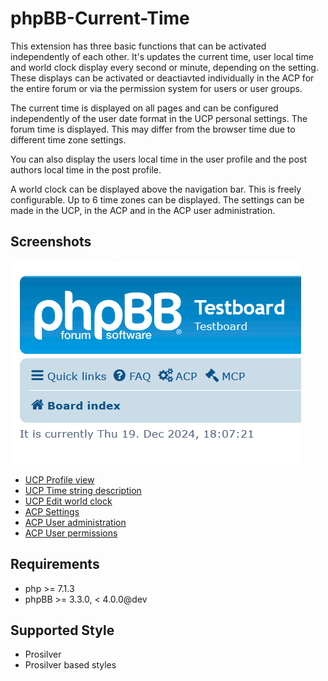 # phpBB-Current-Time
This extension has three basic functions that can be activated independently of each other.
It's updates the current time, user local time and world clock display every second or minute, depending on the setting. These displays can be activated or deactiavted individually in the ACP for the entire forum or via the permission system for users or user groups.

The current time is displayed on all pages and can be configured independently of the user date format in the UCP personal settings.
The forum time is displayed. This may differ from the browser time due to different time zone settings.

You can also display the users local time in the user profile and the post authors local time in the post profile.

A world clock can be displayed above the navigation bar. This is freely configurable. Up to 6 time zones can be displayed. The settings can be made in the UCP, in the ACP and in the ACP user administration.

## Screenshots
![Displayed Time](https://raw.githubusercontent.com/IMC-GER/images/refs/heads/main/screenshots/currenttime/CurrentTime.gif)
- [UCP Profile view](https://raw.githubusercontent.com/IMC-GER/images/refs/heads/main/screenshots/currenttime/CTWC_profile_view.jpg)
- [UCP Time string description](https://raw.githubusercontent.com/IMC-GER/images/refs/heads/main/screenshots/currenttime/CTWC_UCP_description.jpg)
- [UCP Edit world clock](https://raw.githubusercontent.com/IMC-GER/images/refs/heads/main/screenshots/currenttime/CTWC_UCP_edit_world_clock.jpg)
- [ACP Settings](https://raw.githubusercontent.com/IMC-GER/images/refs/heads/main/screenshots/currenttime/CTWC_ACP_settings.jpg)
- [ACP User administration](https://raw.githubusercontent.com/IMC-GER/images/refs/heads/main/screenshots/currenttime/CTWC_ACP_user_administration.jpg)
- [ACP User permissions](https://raw.githubusercontent.com/IMC-GER/images/refs/heads/main/screenshots/currenttime/CTWC_ACP_permissions.jpg)

## Requirements
- php >= 7.1.3
- phpBB >= 3.3.0, < 4.0.0@dev

## Supported Style
- Prosilver
- Prosilver based styles
